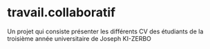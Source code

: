 # travail.collaboratif
Un projet qui consiste présenter les différents CV des étudiants de la troisième année universitaire de Joseph KI-ZERBO

